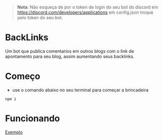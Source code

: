 > **Nota**: Não esqueça de por o token de login do seu bot do discord em https://discord.com/developers/applications em config.json troque pelo token do seu bot.
# BackLinks
Um bot que publica comentarios em outros blogs com o link de apontamento para seu blog, assim aumentando seus backlinks.
# Começo
- use o comando abaixo no seu terminal para começar a brincadeira
```nodejs
npm i
```
# Funcionando
[Exemplo](https://db.blogs-tutorials.com/videos/20230805_062749.mp4)
